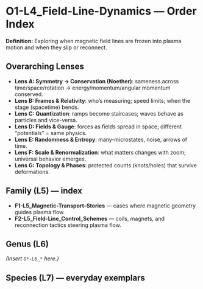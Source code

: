 # O1-L4_Field-Line-Dynamics — Order Index
**Definition:** Exploring when magnetic field lines are frozen into plasma motion and when they slip or reconnect.
## Overarching Lenses

- **Lens A: Symmetry -> Conservation (Noether)**: sameness across time/space/rotation → energy/momentum/angular momentum conserved.
- **Lens B: Frames & Relativity**: who’s measuring; speed limits; when the stage (spacetime) bends.
- **Lens C: Quantization**: ramps become staircases; waves behave as particles and vice-versa.
- **Lens D: Fields & Gauge**: forces as fields spread in space; different “potentials” = same physics.
- **Lens E: Randomness & Entropy**: many-microstates, noise, arrows of time.
- **Lens F: Scale & Renormalization**: what matters changes with zoom; universal behavior emerges.
- **Lens G: Topology & Phases**: protected counts (knots/holes) that survive deformations.

## Family (L5) — index
- **F1-L5_Magnetic-Transport-Stories** — cases where magnetic geometry guides plasma flow.
- **F2-L5_Field-Line_Control_Schemes** — coils, magnets, and reconnection tactics steering plasma flow.
## Genus (L6)
_(Insert `G*-L6_*` here.)_
## Species (L7) — everyday exemplars
